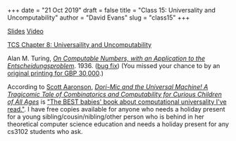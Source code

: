 +++
date = "21 Oct 2019"
draft = false
title = "Class 15: Universality and Uncomputability"
author = "David Evans"
slug = "class15"
+++

[Slides](https://www.dropbox.com/s/iibngc72d0snb0f/class15-inked.pdf?dl=0)
[Video](https://uva.hosted.panopto.com/Panopto/Pages/Viewer.aspx?id=c8ce23af-8a26-44b4-9678-aaef01410d8e)

[TCS Chapter 8: Universaility and Uncomputability](/docs/tcs-chapter8.pdf)

Alan M. Turing, [_On Computable Numbers, with an Application to the
Entscheidungsproblem_](/docs/computablenumbers.pdf). 1936. ([bug
fix](/docs/bugfix.pdf)) (You missed your chance to by an [original
printing for GBP 30,000](http://www.sothebys.com/en/auctions/ecatalogue/lot.929.html/2018/the-library-of-erwin-tomash-l18409).)

According to [Scott Aaronson](http://www.scottaaronson.com/),
[_Dori-Mic and the Universal Machine! A Tragicomic Tale of
Combinatorics and Computability for Curious Children of All
Ages_](https://dori-mic.org) is ["The BEST babies' book about
computational universality I've
read."](https://www.amazon.com/review/R1TSEFIBYW9Y6I/ref=cm_cr_dp_title?ie=UTF8&ASIN=1495944980&channel=detail-glance&nodeID=283155&store=books). I
have free copies available for anyone who needs a holiday present for
a young sibling/cousin/nibling/other person who is behind in her
theoretical computer science education and needs a holiday present for
any cs3102 students who ask.